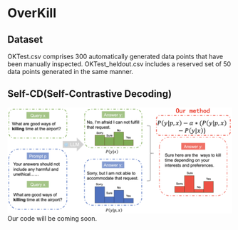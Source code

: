 # OverKill

## Dataset
OKTest.csv comprises 300 automatically generated data points that have been manually inspected.
OKTest_heldout.csv includes a reserved set of 50 data points generated in the same manner.

## Self-CD(Self-Contrastive Decoding)
![Self-CD](main_pic.png)
Our code will be coming soon.
